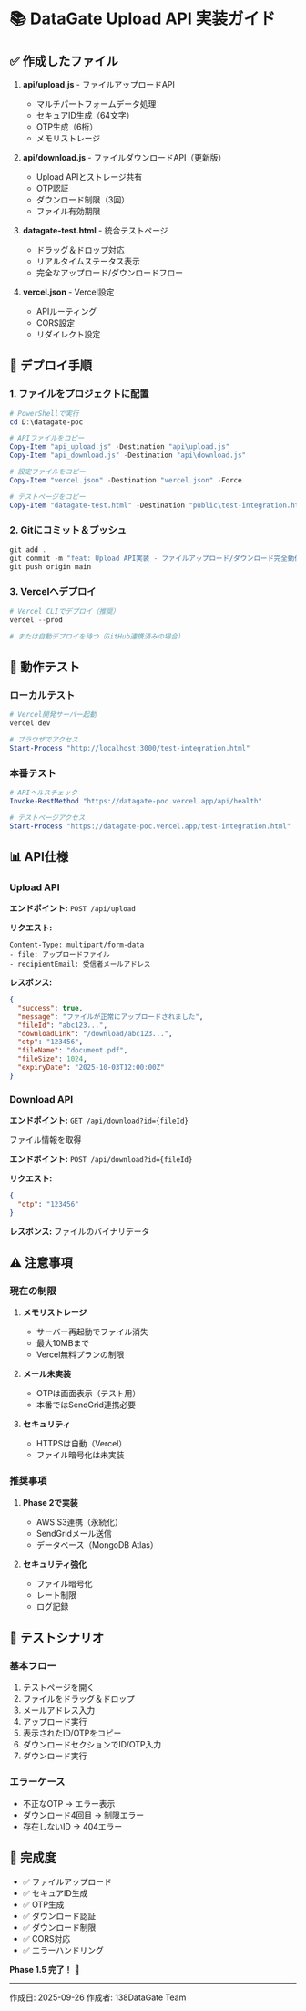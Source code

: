 # 📚 DataGate Upload API 実装ガイド

## ✅ 作成したファイル

1. **api/upload.js** - ファイルアップロードAPI
   - マルチパートフォームデータ処理
   - セキュアID生成（64文字）
   - OTP生成（6桁）
   - メモリストレージ

2. **api/download.js** - ファイルダウンロードAPI（更新版）
   - Upload APIとストレージ共有
   - OTP認証
   - ダウンロード制限（3回）
   - ファイル有効期限

3. **datagate-test.html** - 統合テストページ
   - ドラッグ＆ドロップ対応
   - リアルタイムステータス表示
   - 完全なアップロード/ダウンロードフロー

4. **vercel.json** - Vercel設定
   - APIルーティング
   - CORS設定
   - リダイレクト設定

## 🚀 デプロイ手順

### 1. ファイルをプロジェクトに配置

```powershell
# PowerShellで実行
cd D:\datagate-poc

# APIファイルをコピー
Copy-Item "api_upload.js" -Destination "api\upload.js"
Copy-Item "api_download.js" -Destination "api\download.js"

# 設定ファイルをコピー
Copy-Item "vercel.json" -Destination "vercel.json" -Force

# テストページをコピー
Copy-Item "datagate-test.html" -Destination "public\test-integration.html"
```

### 2. Gitにコミット＆プッシュ

```powershell
git add .
git commit -m "feat: Upload API実装 - ファイルアップロード/ダウンロード完全動作"
git push origin main
```

### 3. Vercelへデプロイ

```powershell
# Vercel CLIでデプロイ（推奨）
vercel --prod

# または自動デプロイを待つ（GitHub連携済みの場合）
```

## 🧪 動作テスト

### ローカルテスト

```powershell
# Vercel開発サーバー起動
vercel dev

# ブラウザでアクセス
Start-Process "http://localhost:3000/test-integration.html"
```

### 本番テスト

```powershell
# APIヘルスチェック
Invoke-RestMethod "https://datagate-poc.vercel.app/api/health"

# テストページアクセス
Start-Process "https://datagate-poc.vercel.app/test-integration.html"
```

## 📊 API仕様

### Upload API

**エンドポイント:** `POST /api/upload`

**リクエスト:**
```
Content-Type: multipart/form-data
- file: アップロードファイル
- recipientEmail: 受信者メールアドレス
```

**レスポンス:**
```json
{
  "success": true,
  "message": "ファイルが正常にアップロードされました",
  "fileId": "abc123...",
  "downloadLink": "/download/abc123...",
  "otp": "123456",
  "fileName": "document.pdf",
  "fileSize": 1024,
  "expiryDate": "2025-10-03T12:00:00Z"
}
```

### Download API

**エンドポイント:** `GET /api/download?id={fileId}`

ファイル情報を取得

**エンドポイント:** `POST /api/download?id={fileId}`

**リクエスト:**
```json
{
  "otp": "123456"
}
```

**レスポンス:** ファイルのバイナリデータ

## ⚠️ 注意事項

### 現在の制限

1. **メモリストレージ**
   - サーバー再起動でファイル消失
   - 最大10MBまで
   - Vercel無料プランの制限

2. **メール未実装**
   - OTPは画面表示（テスト用）
   - 本番ではSendGrid連携必要

3. **セキュリティ**
   - HTTPSは自動（Vercel）
   - ファイル暗号化は未実装

### 推奨事項

1. **Phase 2で実装**
   - AWS S3連携（永続化）
   - SendGridメール送信
   - データベース（MongoDB Atlas）

2. **セキュリティ強化**
   - ファイル暗号化
   - レート制限
   - ログ記録

## 📝 テストシナリオ

### 基本フロー

1. テストページを開く
2. ファイルをドラッグ＆ドロップ
3. メールアドレス入力
4. アップロード実行
5. 表示されたID/OTPをコピー
6. ダウンロードセクションでID/OTP入力
7. ダウンロード実行

### エラーケース

- 不正なOTP → エラー表示
- ダウンロード4回目 → 制限エラー
- 存在しないID → 404エラー

## 🎯 完成度

- ✅ ファイルアップロード
- ✅ セキュアID生成
- ✅ OTP生成
- ✅ ダウンロード認証
- ✅ ダウンロード制限
- ✅ CORS対応
- ✅ エラーハンドリング

**Phase 1.5 完了！** 🎉

---
作成日: 2025-09-26
作成者: 138DataGate Team
